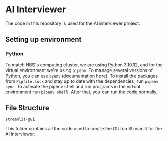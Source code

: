 # AI Interviewer 

The code in this repository is used for the AI interviewer project. 

## Setting up environment

### Python 

To match HBS's computing cluster, we are using Python 3.10.12, and for the virtual environment we're using `pipenv`. To manage several versions of Python, you can use `pyenv` (documentation [here](https://github.com/pyenv/pyenv)). To install the packages from `Pipfile.lock` and stay up to date with the dependencies, run `pipenv sync`. To activate the pipenv shell and run programs in the virtual environment run `pipenv shell`. After that, you can run the code normally. 

## File Structure 

`streamlit-gui`

This folder contains all the code used to create the GUI on Streamlit for the AI interviewer. 